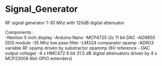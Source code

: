 # Signal_Generator
 RF signal generator 1-30 Mhz with 120dB digital attenuator


Components :  
-Nextion 5 inch display
-Arduino Nano
-MCP4725 i2c 11 bit DAC
-AD9850 DDS module
-35 Mhz low pass filter
-LM324 comparator opamp
-AD603 variable RF opamp driven by substractor opammp (6V reference - DAC output voltage)
-4 x HMC472 6 bit 31.5 dB digital attenuators driven by 4 x MCP23008 8bit GPIO extenders)

